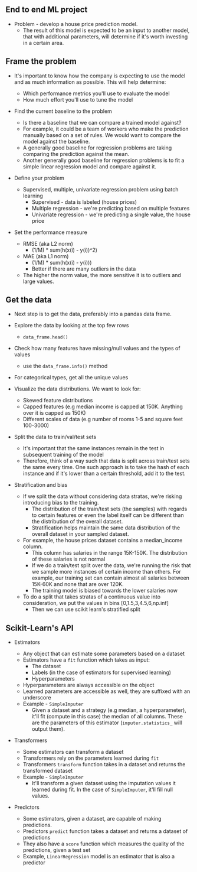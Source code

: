 End to end ML project
---------------------
* Problem - develop a house price prediction model. 
  - The result of this model is expected to be an input to another model, that with additional parameters, will
    determine if it's worth investing in a certain area.

Frame the problem
-----------------
* It's important to know how the company is expecting to use the model and as much information as possible. This will
  help determine:
  - Which performance metrics you'll use to evaluate the model
  - How much effort you'll use to tune the model

* Find the current baseline to the problem 
  - Is there a baseline that we can compare a trained model against?
  - For example, it could be a team of workers who make the prediction manually based on a set of rules. We would want to
    compare the model against the baseline.
  - A generally good baseline for regression problems are taking comparing the prediction against the mean.
  - Another generally good baseline for regression problems is to fit a simple linear regression model and compare
    against it.

* Define your problem
  - Supervised, multiple, univariate regression problem using batch learning
    * Supervised - data is labeled (house prices)
    * Multiple regression - we're predicting based on multiple features
    * Univariate regression - we're predicting a single value, the house price

* Set the performance measure
  - RMSE (aka L2 norm)
    * (1/M) * sum(h(x(i) - y(i))^2)
  - MAE (aka L1 norm)
    * (1/M) * sum(h(x(i) - y(i)))
    * Better if there are many outliers in the data
  - The higher the norm value, the more sensitive it is to outliers and large values.


Get the data
------------
* Next step is to get the data, preferably into a pandas data frame.

* Explore the data by looking at the top few rows
  - `data_frame.head()`

* Check how many features have missing/null values and the types of values
  - use the `data_frame.info()` method 

* For categorical types, get all the unique values

* Visualize the data distributions. We want to look for:
  - Skewed feature distributions
  - Capped features (e.g median income is capped at 150K. Anything over it is capped as 150K)
  - Different scales of data (e.g number of rooms 1-5 and square feet 100-3000)


* Split the data to train/val/test sets
  - It's important that the same instances remain in the test in subsequent training of the model
  - Therefore, think of a way such that data is split across train/test sets the same every time. 
    One such approach is to take the hash of each instance and if it's lower than a certain threshold,
    add it to the test.

* Stratification and bias
  - If we split the data without considering data stratas, we're risking introducing bias to the training.
    * The distribution of the train/test sets (the samples) with regards to certain features or even the label itself
      can be different than the distribution of the overall dataset.
    * Stratification helps maintain the same data distribution of the overall dataset in your sampled dataset.
  - For example, the house prices dataset contains a median_income column. 
    * This column has salaries in the range 15K-150K. The distribution of these salaries is not normal
    * If we do a train/test split over the data, we're running the risk that we sample more instances
      of certain income than others. For example, our training set can contain almost all salaries between
      15K-60K and none that are over 120K. 
    * The training model is biased towards the lower salaries now
  - To do a split that takes stratas of a continuous value into consideration, we put the values in bins
    [0,1.5,3,4.5,6,np.inf]
    * Then we can use scikit learn's stratified split

Scikit-Learn's API
------------------
* Estimators 
  - Any object that can estimate some parameters based on a dataset
  - Estimators have a `fit` function which takes as input:
    * The dataset
    * Labels (in the case of estimators for supervised learning)
    * Hyperparameters
  - Hyperparameters are always accessible on the object
  - Learned parameters are accessible as well, they are suffixed with an underscore
  - Example - `SimpleImputer`
    * Given a dataset and a strategy (e.g median, a hyperparameter), it'll fit (compute in this case) the median
      of all columns. These are the parameters of this estimator (`imputer.statistics_` will output them).

* Transformers
  - Some estimators can transform a dataset
  - Transformers rely on the parameters learned during `fit`
  - Transformers `transform` function takes in a dataset and returns the transformed dataset
  - Example - `SimpleImputer`
    * It'll transform a given dataset using the imputation values it learned during fit. In the case
      of `SimpleImputer`, it'll fill null values.

* Predictors
  - Some estimators, given a dataset, are capable of making predictions.
  - Predictors `predict` function takes a dataset and returns a dataset of predictions
  - They also have a `score` function which measures the quality of the predictions, given a test set
  - Example, `LinearRegression` model is an estimator that is also a predictor

